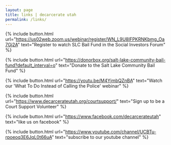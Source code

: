 ```yaml
---
layout: page
title: links | decarcerate utah
permalink: /links/
---
```

<div class="links">

{% include button.html
  url="https://us02web.zoom.us/webinar/register/WN_L9U8lFPKRNKbmg_Oa7Gj2A"
  text="Register to watch SLC Bail Fund in the Social Investors Forum"
%}
  
  
{% include button.html
  url="https://donorbox.org/salt-lake-community-bail-fund?default_interval=o"
  text="Donate to the Salt Lake Community Bail Fund"
%}
  

{% include button.html
  url="https://youtu.be/M4YjmbQZnBA"
  text="Watch our 'What To Do Instead of Calling the Police' webinar"
%}

{% include button.html
  url="https://www.decarcerateutah.org/courtsupport/"
  text="Sign up to be a Court Support Volunteer"
%}

{% include button.html
  url="https://www.facebook.com/decarcerateutah"
  text="like us on facebook"
%}

{% include button.html
  url="https://www.youtube.com/channel/UCBTu-rpoeoq3E6JqL0t66uA"
  text="subscribe to our youtube channel"
%}

</div>
